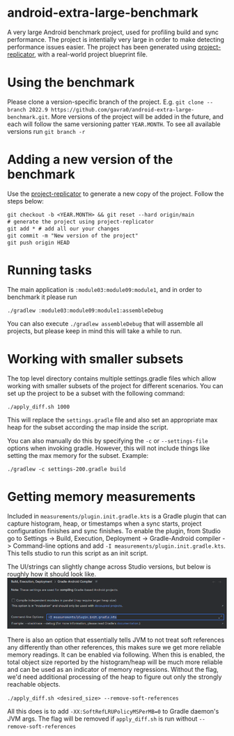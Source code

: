 # android-extra-large-benchmark
A very large Android benchmark project, used for profiling build and sync performance. The project is intentially very large in order
to make detecting performance issues easier. The project has been generated using [project-replicator](https://github.com/android/project-replicator),
with a real-world project blueprint file.

# Using the benchmark
Please clone a version-specific branch of the project. E.g. `git clone --branch 2022.9 https://github.com/gavra0/android-extra-large-benchmark.git`. More versions of the project will be added in the future,
and each will follow the same versioning patter `YEAR.MONTH`. To see all available versions run `git branch -r`

# Adding a new version of the benchmark
Use the [project-replicator](https://github.com/android/project-replicator) to generate a new copy of the project.
Follow the steps below:
```
git checkout -b <YEAR.MONTH> && git reset --hard origin/main
# generate the project using project-replicator
git add * # add all our your changes
git commit -m "New version of the project"
git push origin HEAD
```

# Running tasks
The main application is `:module03:module09:module1`, and in order to benchmark it please run
```
./gradlew :module03:module09:module1:assembleDebug
```

You can also execute `./gradlew assembleDebug` that will assemble all projects, but please keep in mind this will take a
while to run.

# Working with smaller subsets
The top level directory contains multiple settings.gradle files which allow
working with smaller subsets of the project for different scenarios. You can set up the project to be a subset with the 
following command:

```
./apply_diff.sh 1000 
```

This will replace the `settings.gradle` file and also set an appropriate max heap for the subset according the map
inside the script.

You can also manually do this by specifying the `-c` or `--settings-file` 
options when invoking gradle. However, this will not include things like setting the max memory for the subset. Example:

```
./gradlew -c settings-200.gradle build
```

# Getting memory measurements 
Included in `measurements/plugin.init.gradle.kts` is a Gradle plugin that can capture histogram, heap,
or timestamps when a sync starts, project configuration finishes and sync finishes.  To enable the 
plugin, from Studio go to Settings -> Build, Execution, Deployment -> Gradle-Android compiler -> 
Command-line options and add `-I measurements/plugin.init.gradle.kts`. This tells studio to run this
script as an init script.

The UI/strings can slightly change across Studio versions, but below is roughly how it should look
like.
![studio-enabling-plugin.png](studio-enabling-plugin.png)

There is also an option that essentially tells JVM to not treat soft references any differently than
other references, this makes sure we get more reliable memory readings. It can be enabled via 
following. When this is enabled, the total object size reported by the histogram/heap will be much
more reliable and can be used as an indicator of memory regressions. Without the flag, we'd need 
additional processing of the heap to figure out only the strongly reachable objects.

`./apply_diff.sh <desired_size> --remove-soft-references`

All this does is to add `-XX:SoftRefLRUPolicyMSPerMB=0` to Gradle daemon's JVM args. The flag will 
be removed if `apply_diff.sh` is run without `--remove-soft-references`
 
